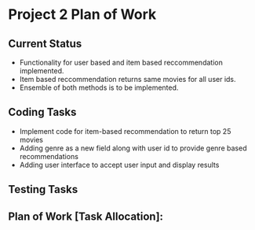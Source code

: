 # Project 2 Plan of Work

## Current Status
- Functionality for user based and item based reccommendation implemented.
- Item based reccommendation returns same movies for all user ids.
- Ensemble of both methods is to be implemented.

## Coding Tasks
- Implement code for item-based recommendation to return top 25 movies
- Adding genre as a new field along with user id to provide genre based recommendations
- Adding user interface to accept user input and display results

## Testing Tasks

## Plan of Work [Task Allocation]:
